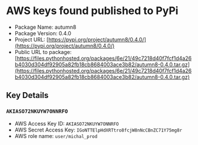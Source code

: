 # AWS keys found published to PyPi

* Package Name: autumn8
* Package Version: 0.4.0
* Project URL: [https://pypi.org/project/autumn8/0.4.0/](https://pypi.org/project/autumn8/0.4.0/)
* Public URL to package: [https://files.pythonhosted.org/packages/6e/21/49c7218d40f7fcf1d4a26b4030d304df92905a82fb18cb8684003ace3b82/autumn8-0.4.0.tar.gz](https://files.pythonhosted.org/packages/6e/21/49c7218d40f7fcf1d4a26b4030d304df92905a82fb18cb8684003ace3b82/autumn8-0.4.0.tar.gz)

## Key Details
### `AKIASO72NKUYW7ONNRFO`

* AWS Access Key ID: `AKIASO72NKUYW7ONNRFO`
* AWS Secret Access Key: `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` 
* AWS role name: `user/michal_prod`
